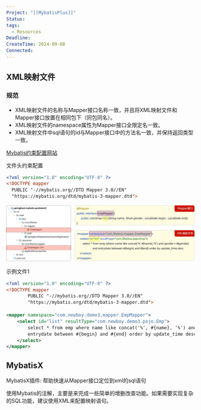```yaml
---
Project: "[[MybatisPlus]]"
Status: 
tags:
  - Resources
Deadline: 
CreateTime: 2024-09-08
Connected:
---
```


## XML映射文件
### 规范
- XML映射文件的名称与Mapper接口名称一致，并且将XML映射文件和Mapper接口放置在相同包下（同包同名）。
- XML映射文件的namespace属性为Mapper接口全限定名一致。
- XML映射文件中sql语句的id与Mapper接口中的方法名一致，并保持返回类型一致。

[Mybatis约束配置网站](https://mybatis.org/mybatis-3/getting-started.html#exploring-mapped-sql-statements)

文件头约束配置
```xml
<?xml version="1.0" encoding="UTF-8" ?>
<!DOCTYPE mapper
  PUBLIC "-//mybatis.org//DTD Mapper 3.0//EN"
  "https://mybatis.org/dtd/mybatis-3-mapper.dtd">
```

![image.png](https://raw.githubusercontent.com/SirMem/PicGo/main/img/20240908170225.png)

示例文件1
```xml
<?xml version="1.0" encoding="UTF-8" ?>  
<!DOCTYPE mapper  
        PUBLIC "-//mybatis.org//DTD Mapper 3.0//EN"  
        "https://mybatis.org/dtd/mybatis-3-mapper.dtd">  
  
<mapper namespace="com.newboy.demo3.mapper.EmpMapper">  
    <select id="list" resultType="com.newboy.demo3.pojo.Emp">  
        select * from emp where name like concat('%', #{name}, '%') and gender = #{gender} and  
        entrydate between #{begin} and #{end} order by update_time desc  
    </select>  
</mapper>
```


## MybatisX
MybatisX插件: 帮助快速从Mapper接口定位到xml的sql语句

使用Mybatis的注解，主要是来完成一些简单的增删改查功能。如果需要实现复杂的SQL功能，建议使用XML来配置映射语句。